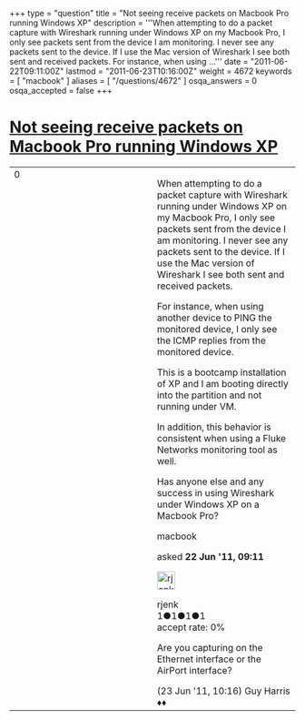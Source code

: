 +++
type = "question"
title = "Not seeing receive packets on Macbook Pro running Windows XP"
description = '''When attempting to do a packet capture with Wireshark running under Windows XP on my Macbook Pro, I only see packets sent from the device I am monitoring. I never see any packets sent to the device. If I use the Mac version of Wireshark I see both sent and received packets. For instance, when using ...'''
date = "2011-06-22T09:11:00Z"
lastmod = "2011-06-23T10:16:00Z"
weight = 4672
keywords = [ "macbook" ]
aliases = [ "/questions/4672" ]
osqa_answers = 0
osqa_accepted = false
+++

<div class="headNormal">

# [Not seeing receive packets on Macbook Pro running Windows XP](/questions/4672/not-seeing-receive-packets-on-macbook-pro-running-windows-xp)

</div>

<div id="main-body">

<div id="askform">

<table id="question-table" style="width:100%;"><colgroup><col style="width: 50%" /><col style="width: 50%" /></colgroup><tbody><tr class="odd"><td style="width: 30px; vertical-align: top"><div class="vote-buttons"><span id="post-4672-upvote" class="ajax-command post-vote up" rel="nofollow" title="I like this post (click again to cancel)"> </span><div id="post-4672-score" class="post-score" title="current number of votes">0</div><span id="post-4672-downvote" class="ajax-command post-vote down" rel="nofollow" title="I dont like this post (click again to cancel)"> </span> <span id="favorite-mark" class="ajax-command favorite-mark" rel="nofollow" title="mark/unmark this question as favorite (click again to cancel)"> </span><div id="favorite-count" class="favorite-count"></div></div></td><td><div id="item-right"><div class="question-body"><p>When attempting to do a packet capture with Wireshark running under Windows XP on my Macbook Pro, I only see packets sent from the device I am monitoring. I never see any packets sent to the device. If I use the Mac version of Wireshark I see both sent and received packets.</p><p>For instance, when using another device to PING the monitored device, I only see the ICMP replies from the monitored device.</p><p>This is a bootcamp installation of XP and I am booting directly into the partition and not running under VM.<br />
</p><p>In addition, this behavior is consistent when using a Fluke Networks monitoring tool as well.</p><p>Has anyone else and any success in using Wireshark under Windows XP on a Macbook Pro?</p></div><div id="question-tags" class="tags-container tags"><span class="post-tag tag-link-macbook" rel="tag" title="see questions tagged &#39;macbook&#39;">macbook</span></div><div id="question-controls" class="post-controls"></div><div class="post-update-info-container"><div class="post-update-info post-update-info-user"><p>asked <strong>22 Jun '11, 09:11</strong></p><img src="https://secure.gravatar.com/avatar/0bcc34019dd1817a577840cecab87186?s=32&amp;d=identicon&amp;r=g" class="gravatar" width="32" height="32" alt="rjenk&#39;s gravatar image" /><p><span>rjenk</span><br />
<span class="score" title="1 reputation points">1</span><span title="1 badges"><span class="badge1">●</span><span class="badgecount">1</span></span><span title="1 badges"><span class="silver">●</span><span class="badgecount">1</span></span><span title="1 badges"><span class="bronze">●</span><span class="badgecount">1</span></span><br />
<span class="accept_rate" title="Rate of the user&#39;s accepted answers">accept rate:</span> <span title="rjenk has no accepted answers">0%</span> </br></p></div></div><div id="comments-container-4672" class="comments-container"><span id="4699"></span><div id="comment-4699" class="comment"><div id="post-4699-score" class="comment-score"></div><div class="comment-text"><p>Are you capturing on the Ethernet interface or the AirPort interface?</p></div><div id="comment-4699-info" class="comment-info"><span class="comment-age">(23 Jun '11, 10:16)</span> <span class="comment-user userinfo">Guy Harris ♦♦</span></div></div></div><div id="comment-tools-4672" class="comment-tools"></div><div class="clear"></div><div id="comment-4672-form-container" class="comment-form-container"></div><div class="clear"></div></div></td></tr></tbody></table>

</div>

</div>


